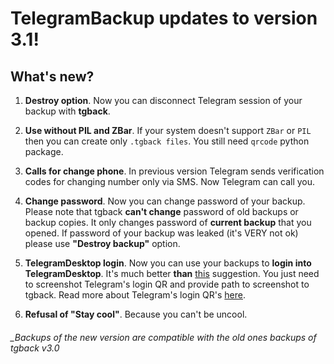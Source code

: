 # TelegramBackup updates to version 3.1!
## What's new?

1. **Destroy option**. Now you can disconnect Telegram session of your backup with **tgback**.

2. **Use without PIL and ZBar**. If your system doesn't support `ZBar` or `PIL` then you can create only `.tgback files`. You still need `qrcode` python package.

3. **Calls for change phone**. In previous version Telegram sends verification codes for changing number only via SMS. Now Telegram can call you.

4. **Change password**. Now you can change password of your backup. Please note that tgback **can't change** password of old backups or backup copies. It only changes password of **current backup** that you opened. If password of your backup was leaked (it's VERY not ok) please use **"Destroy backup"** option.

5. **TelegramDesktop login**. Now you can use your backups to **login into TelegramDesktop**. It's much better **than** [this](https://github.com/NotStatilko/tgback/issues/8) suggestion. You just need to screenshot Telegram's login QR and provide path to screenshot to tgback. Read more about Telegram's login QR's [here](https://core.telegram.org/api/qr-login).

6. **Refusal of "Stay cool"**. Because you can't be uncool.


###### _Backups of the new version are compatible with the old ones backups of tgback v3.0
